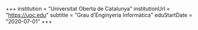 +++
institution = "Universitat Oberta de Catalunya"
institutionUrl = "https://uoc.edu"
subtitle = "Grau d'Enginyeria Informàtica"
eduStartDate = "2020-07-01"
+++